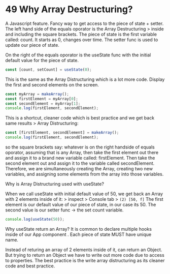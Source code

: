 # 49 Why Array Destructuring?

A Javascript feature. Fancy way to get access to the piece of state + setter.
The left hand side of the equals oporator is the Array Destructuring > inside and including the square brackets.
The piece of state is the first variable called: count. It starts as 0, changes over time.
The setter func is used to update our piece of state.

On the right of the equals oporator is the useState func with the initial default value for the piece of state.

```js
const [count, setCount] = useState(0);
```

This is the same as the Array Distructuring which is a lot more code.
Display the first and second elements on the screen.

```js
const myArray = makeArray();
const firstElement = myArray[0];
const secondElement = myArray[1];
console.log(firstElement, secondElement);
```

This is a shortcut, cleaner code which is best practice and we get back same results > Array Distructuring:

```js
const [firstElement, secondElement] = makeArray();
console.log(firstElement, secondElement);
```

so the square brackets say: whatever is on the right handside of equals oporator, assuming that is any Array, then take the first element out there and assign it to a brand new variable called: firstElement. Then take the second element out and assign it to the variable called secondElement. Therefore, we are simultaneously creating the Array, creating two new variables, and assigning some elements from the array into those variables.

Why is Array Distructuring used with useState?

When we call useState with initial default value of 50, we get back an Array with 2 elements inside of it: > inspect > Console tab > `(2) [50, f]` The first element is our default value of our piece of state, in our case its 50. The second value is our setter func -> the set count variable.

```js
console.log(useState(50));
```

Why useState return an Array?
It is common to declare multiple hooks inside of our App component . Each piece of state MUST have unique name.

Instead of returing an array of 2 elements inside of it, can return an Object. But trying to return an Object we have to write out more code due to access to properties. The best practice is the write array distructuring as its cleaner code and best practice.

